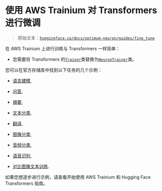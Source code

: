 # 使用 AWS Trainium 对 Transformers 进行微调

> 原始文本：[`huggingface.co/docs/optimum-neuron/guides/fine_tune`](https://huggingface.co/docs/optimum-neuron/guides/fine_tune)

在 AWS Trainium 上进行训练与 Transformers 一样简单：

+   您需要将 Transformers 的[`Trainer`](https://huggingface.co/docs/transformers/main_classes/trainer)类替换为[`NeuronTrainer`](https://huggingface.co/docs/optimum/neuron/package_reference/trainer)类。

您可以在官方存储库中找到以下任务的几个示例：

+   [语言建模](https://github.com/huggingface/optimum-neuron/tree/main/examples/language-modeling),

+   [问答](https://github.com/huggingface/optimum-neuron/tree/main/examples/question-answering),

+   [摘要](https://github.com/huggingface/optimum-neuron/tree/main/examples/summarization),

+   [文本分类](https://github.com/huggingface/optimum-neuron/tree/main/examples/text-classification),

+   [翻译](https://github.com/huggingface/optimum-neuron/tree/main/examples/translation),

+   [图像分类](https://github.com/huggingface/optimum-neuron/tree/main/examples/image-classification),

+   [音频分类](https://github.com/huggingface/optimum-neuron/tree/main/examples/audio-classification),

+   [语音识别](https://github.com/huggingface/optimum-neuron/tree/main/examples/speech-recognition),

+   [对比图像文本训练](https://github.com/huggingface/optimum-neuron/tree/main/examples/contrastive-image-text).

如果您想逐步进行示例，请查看开始使用 AWS Trainium 和 Hugging Face Transformers 指南。

